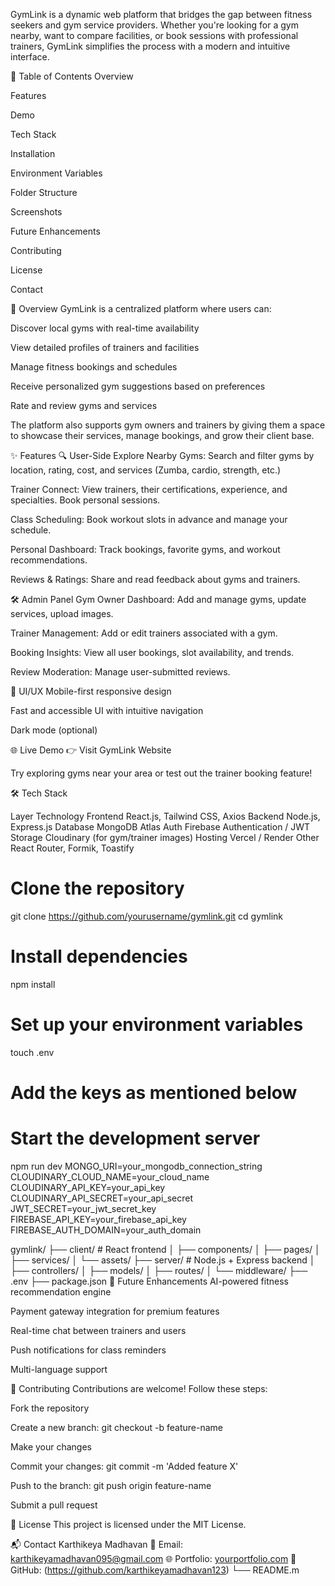 GymLink is a dynamic web platform that bridges the gap between fitness seekers and gym service providers. Whether you're looking for a gym nearby, want to compare facilities, or book sessions with professional trainers, GymLink simplifies the process with a modern and intuitive interface.

📌 Table of Contents
Overview

Features

Demo

Tech Stack

Installation

Environment Variables

Folder Structure

Screenshots

Future Enhancements

Contributing

License

Contact

📖 Overview
GymLink is a centralized platform where users can:

Discover local gyms with real-time availability

View detailed profiles of trainers and facilities

Manage fitness bookings and schedules

Receive personalized gym suggestions based on preferences

Rate and review gyms and services

The platform also supports gym owners and trainers by giving them a space to showcase their services, manage bookings, and grow their client base.

✨ Features
🔍 User-Side
Explore Nearby Gyms: Search and filter gyms by location, rating, cost, and services (Zumba, cardio, strength, etc.)

Trainer Connect: View trainers, their certifications, experience, and specialties. Book personal sessions.

Class Scheduling: Book workout slots in advance and manage your schedule.

Personal Dashboard: Track bookings, favorite gyms, and workout recommendations.

Reviews & Ratings: Share and read feedback about gyms and trainers.

🛠 Admin Panel
Gym Owner Dashboard: Add and manage gyms, update services, upload images.

Trainer Management: Add or edit trainers associated with a gym.

Booking Insights: View all user bookings, slot availability, and trends.

Review Moderation: Manage user-submitted reviews.

📱 UI/UX
Mobile-first responsive design

Fast and accessible UI with intuitive navigation

Dark mode (optional)

🌐 Live Demo
👉 Visit GymLink Website

Try exploring gyms near your area or test out the trainer booking feature!

🛠 Tech Stack

Layer	Technology
Frontend	React.js, Tailwind CSS, Axios
Backend	Node.js, Express.js
Database	MongoDB Atlas
Auth	Firebase Authentication / JWT
Storage	Cloudinary (for gym/trainer images)
Hosting	Vercel / Render
Other	React Router, Formik, Toastify
# Clone the repository
git clone https://github.com/yourusername/gymlink.git
cd gymlink

# Install dependencies
npm install

# Set up your environment variables
touch .env
# Add the keys as mentioned below

# Start the development server
npm run dev
MONGO_URI=your_mongodb_connection_string
CLOUDINARY_CLOUD_NAME=your_cloud_name
CLOUDINARY_API_KEY=your_api_key
CLOUDINARY_API_SECRET=your_api_secret
JWT_SECRET=your_jwt_secret_key
FIREBASE_API_KEY=your_firebase_api_key
FIREBASE_AUTH_DOMAIN=your_auth_domain


gymlink/
├── client/               # React frontend
│   ├── components/
│   ├── pages/
│   ├── services/
│   └── assets/
├── server/               # Node.js + Express backend
│   ├── controllers/
│   ├── models/
│   ├── routes/
│   └── middleware/
├── .env
├── package.json
🚀 Future Enhancements
AI-powered fitness recommendation engine

Payment gateway integration for premium features

Real-time chat between trainers and users

Push notifications for class reminders

Multi-language support

🤝 Contributing
Contributions are welcome! Follow these steps:

Fork the repository

Create a new branch: git checkout -b feature-name

Make your changes

Commit your changes: git commit -m 'Added feature X'

Push to the branch: git push origin feature-name

Submit a pull request

📜 License
This project is licensed under the MIT License.

📬 Contact
Karthikeya Madhavan
📧 Email: karthikeyamadhavan095@gmail.com
🌐 Portfolio: [yourportfolio.com](https://my-portfolio-1a2r.vercel.app/)
🐙 GitHub: (https://github.com/karthikeyamadhavan123)
└── README.m
